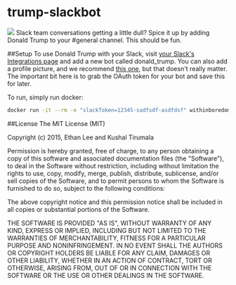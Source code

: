 # trump-slackbot

![](http://cl.ly/image/3k43172v393p/Screen%20Shot%202015-08-06%20at%2011.59.29%20PM.png)
Slack team conversations getting a little dull? Spice it up by adding Donald Trump to your #general channel. This should be fun.

##Setup
To use Donald Trump with your Slack, visit [your Slack's Integrations page](http://my.slack.com/services/new/bot) and add a new bot called donald_trump. You can also add a profile picture, and we recommend [this one](http://www.liberationnews.org/wp-content/uploads/2015/07/donaldtrump61815.jpg), but that doesn't really matter. The important bit here is to grab the OAuth token for your bot and save this for later. 

To run, simply run docker:

``` sh
docker run -it --rm -e "slackToken=12345-sadfsdf-asdfdsf" withinboredom/trumpd:latest
```

##License
The MIT License (MIT)

Copyright (c) 2015, Ethan Lee and Kushal Tirumala

Permission is hereby granted, free of charge, to any person obtaining a copy
of this software and associated documentation files (the "Software"), to deal
in the Software without restriction, including without limitation the rights
to use, copy, modify, merge, publish, distribute, sublicense, and/or sell
copies of the Software, and to permit persons to whom the Software is
furnished to do so, subject to the following conditions:

The above copyright notice and this permission notice shall be included in
all copies or substantial portions of the Software.

THE SOFTWARE IS PROVIDED "AS IS", WITHOUT WARRANTY OF ANY KIND, EXPRESS OR
IMPLIED, INCLUDING BUT NOT LIMITED TO THE WARRANTIES OF MERCHANTABILITY,
FITNESS FOR A PARTICULAR PURPOSE AND NONINFRINGEMENT. IN NO EVENT SHALL THE
AUTHORS OR COPYRIGHT HOLDERS BE LIABLE FOR ANY CLAIM, DAMAGES OR OTHER
LIABILITY, WHETHER IN AN ACTION OF CONTRACT, TORT OR OTHERWISE, ARISING FROM,
OUT OF OR IN CONNECTION WITH THE SOFTWARE OR THE USE OR OTHER DEALINGS IN
THE SOFTWARE.
